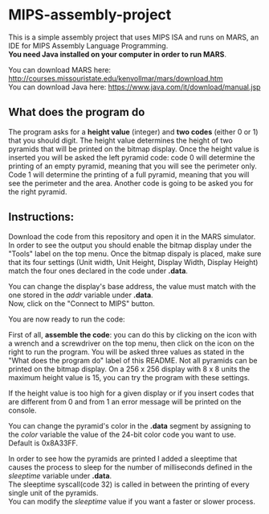 # MIPS-assembly-project

This is a simple assembly project that uses MIPS ISA and runs on MARS, an IDE for MIPS Assembly Language Programming.  
**You need Java installed on your computer in order to run MARS**.

You can download MARS here: http://courses.missouristate.edu/kenvollmar/mars/download.htm  
You can download Java here: https://www.java.com/it/download/manual.jsp


## What does the program do

The program asks for a **height value** (integer) and **two codes** (either 0 or 1) that you should digit.
The height value determines the height of two pyramids that will be printed on the bitmap display.
Once the height value is inserted you will be asked the left pyramid code: 
                                              code 0 will determine the printing of an empty pyramid, meaning that you will see the perimeter only.
                                              Code 1 will determine the printing of a full pyramid, meaning that you will see the perimeter and the area.
Another code is going to be asked you for the right pyramid.
                                              
                                              
## Instructions:

Download the code from this repository and open it in the MARS simulator.
In order to see the output you should enable the bitmap display under the "Tools" label on the top menu.
Once the bitmap dispaly is placed, make sure that its four settings (Unit width, Unit Height, Display Width, Display Height) match the four ones declared in the code under **.data**.

You can change the display's base address, the value must match with the one stored in the *addr* variable under **.data**.  
Now, click on the "Connect to MIPS" button.

You are now ready to run the code:

First of all, **assemble the code**: you can do this by clicking on the icon with a wrench and a screwdriver on the top menu, then click on the icon on the right to run the program.
You will be asked three values as stated in the "What does the program do" label of this README.
Not all pyramids can be printed on the bitmap display. 
On a 256 x 256 display with 8 x 8 units the maximum height value is 15, you can try the program with these settings.

If the height value is too high for a given display or if you insert codes that are different from 0 and from 1 an error message will be printed on the console.

You can change the pyramid's color in the **.data** segment by assigning to the *color* variable the value of the 24-bit color code you want to use. 
Default is 0x8A33FF.

In order to see how the pyramids are printed I added a sleeptime that causes the process to sleep for the number of milliseconds defined in the *sleeptime* variable under **.data**.  
The sleeptime syscall(code 32) is called in between the printing of every single unit of the pyramids.  
You can modify the *sleeptime* value if you want a faster or slower process.


